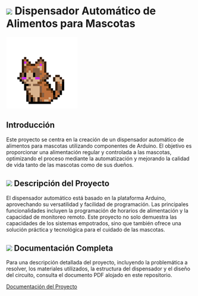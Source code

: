 # <img src="https://raw.githubusercontent.com/SamHerbert/SVG-Loaders/5deed925369e57e9c58ba576ce303466984db501/svg-loaders/bars.svg" width = 15px> Dispensador Automático de Alimentos para Mascotas

![Little Pet](./Cat.gif)

## Introducción

Este proyecto se centra en la creación de un dispensador automático de alimentos para mascotas utilizando componentes de Arduino. El objetivo es proporcionar una alimentación regular y controlada a las mascotas, optimizando el proceso mediante la automatización y mejorando la calidad de vida tanto de las mascotas como de sus dueños.

## <img src="https://raw.githubusercontent.com/SamHerbert/SVG-Loaders/5deed925369e57e9c58ba576ce303466984db501/svg-loaders/bars.svg" width = 15px> Descripción del Proyecto

El dispensador automático está basado en la plataforma Arduino, aprovechando su versatilidad y facilidad de programación. Las principales funcionalidades incluyen la programación de horarios de alimentación y la capacidad de monitoreo remoto. Este proyecto no solo demuestra las capacidades de los sistemas empotrados, sino que también ofrece una solución práctica y tecnológica para el cuidado de las mascotas.

## <img src="https://raw.githubusercontent.com/SamHerbert/SVG-Loaders/5deed925369e57e9c58ba576ce303466984db501/svg-loaders/bars.svg" width = 15px> Documentación Completa

Para una descripción detallada del proyecto, incluyendo la problemática a resolver, los materiales utilizados, la estructura del dispensador y el diseño del circuito, consulta el documento PDF alojado en este repositorio.

[Documentación del Proyecto](./Dispensador.pdf)
